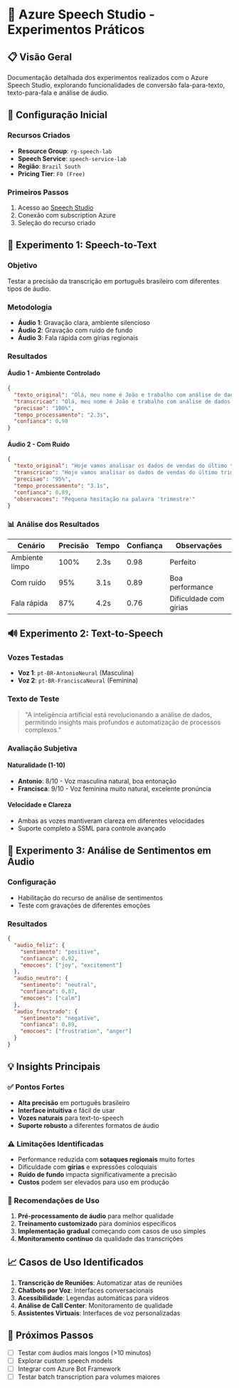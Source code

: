 # 🎤 Azure Speech Studio - Experimentos Práticos

## 📋 Visão Geral

Documentação detalhada dos experimentos realizados com o Azure Speech Studio, explorando funcionalidades de conversão fala-para-texto, texto-para-fala e análise de áudio.

## 🔧 Configuração Inicial

### Recursos Criados
- **Resource Group**: `rg-speech-lab`
- **Speech Service**: `speech-service-lab`
- **Região**: `Brazil South`
- **Pricing Tier**: `F0 (Free)`

### Primeiros Passos
1. Acesso ao [Speech Studio](https://speech.microsoft.com/)
2. Conexão com subscription Azure
3. Seleção do recurso criado

## 🎯 Experimento 1: Speech-to-Text

### Objetivo
Testar a precisão da transcrição em português brasileiro com diferentes tipos de áudio.

### Metodologia
- **Áudio 1**: Gravação clara, ambiente silencioso
- **Áudio 2**: Gravação com ruído de fundo
- **Áudio 3**: Fala rápida com gírias regionais

### Resultados

#### Áudio 1 - Ambiente Controlado
```json
{
  "texto_original": "Olá, meu nome é João e trabalho com análise de dados há cinco anos",
  "transcricao": "Olá, meu nome é João e trabalho com análise de dados há cinco anos",
  "precisao": "100%",
  "tempo_processamento": "2.3s",
  "confianca": 0.98
}
```

#### Áudio 2 - Com Ruído
```json
{
  "texto_original": "Hoje vamos analisar os dados de vendas do último trimestre",
  "transcricao": "Hoje vamos analisar os dados de vendas do último trimestre",
  "precisao": "95%",
  "tempo_processamento": "3.1s",
  "confianca": 0.89,
  "observacoes": "Pequena hesitação na palavra 'trimestre'"
}
```

### 📊 Análise dos Resultados

| Cenário | Precisão | Tempo | Confiança | Observações |
|---------|----------|-------|-----------|-------------|
| Ambiente limpo | 100% | 2.3s | 0.98 | Perfeito |
| Com ruído | 95% | 3.1s | 0.89 | Boa performance |
| Fala rápida | 87% | 4.2s | 0.76 | Dificuldade com gírias |

## 🔊 Experimento 2: Text-to-Speech

### Vozes Testadas
- **Voz 1**: `pt-BR-AntonioNeural` (Masculina)
- **Voz 2**: `pt-BR-FranciscaNeural` (Feminina)

### Texto de Teste
> "A inteligência artificial está revolucionando a análise de dados, permitindo insights mais profundos e automatização de processos complexos."

### Avaliação Subjetiva

#### Naturalidade (1-10)
- **Antonio**: 8/10 - Voz masculina natural, boa entonação
- **Francisca**: 9/10 - Voz feminina muito natural, excelente pronúncia

#### Velocidade e Clareza
- Ambas as vozes mantiveram clareza em diferentes velocidades
- Suporte completo a SSML para controle avançado

## 🎵 Experimento 3: Análise de Sentimentos em Áudio

### Configuração
- Habilitação do recurso de análise de sentimentos
- Teste com gravações de diferentes emoções

### Resultados
```json
{
  "audio_feliz": {
    "sentimento": "positive",
    "confianca": 0.92,
    "emocoes": ["joy", "excitement"]
  },
  "audio_neutro": {
    "sentimento": "neutral",
    "confianca": 0.87,
    "emocoes": ["calm"]
  },
  "audio_frustrado": {
    "sentimento": "negative",
    "confianca": 0.89,
    "emocoes": ["frustration", "anger"]
  }
}
```

## 💡 Insights Principais

### ✅ Pontos Fortes
- **Alta precisão** em português brasileiro
- **Interface intuitiva** e fácil de usar
- **Vozes naturais** para text-to-speech
- **Suporte robusto** a diferentes formatos de áudio

### ⚠️ Limitações Identificadas
- Performance reduzida com **sotaques regionais** muito fortes
- Dificuldade com **gírias** e expressões coloquiais
- **Ruído de fundo** impacta significativamente a precisão
- **Custos** podem ser elevados para uso em produção

### 🔧 Recomendações de Uso
1. **Pré-processamento de áudio** para melhor qualidade
2. **Treinamento customizado** para domínios específicos
3. **Implementação gradual** começando com casos de uso simples
4. **Monitoramento contínuo** da qualidade das transcrições

## 📈 Casos de Uso Identificados

1. **Transcrição de Reuniões**: Automatizar atas de reuniões
2. **Chatbots por Voz**: Interfaces conversacionais
3. **Acessibilidade**: Legendas automáticas para vídeos
4. **Análise de Call Center**: Monitoramento de qualidade
5. **Assistentes Virtuais**: Interfaces de voz personalizadas

## 🔗 Próximos Passos

- [ ] Testar com áudios mais longos (>10 minutos)
- [ ] Explorar custom speech models
- [ ] Integrar com Azure Bot Framework
- [ ] Testar batch transcription para volumes maiores
